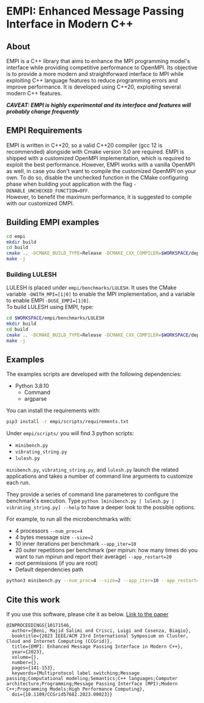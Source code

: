 # EMPI: Enhanced Message Passing Interface in Modern C++

## About
EMPI is a C++ library that aims to enhance the MPI programming model's interface while providing competitive performance to OpenMPI. Its objective is to provide a more modern and straightforward interface to MPI while exploiting C++ language features to reduce programming errors and improve performance. It is developed using C++20, exploiting several modern C++ features. 

***CAVEAT: EMPI is highly experimental and its interface and features will probably change frequently***

## EMPI Requirements
EMPI is written in C++20, so a valid C++20 compiler (gcc 12 is recommended) alongside with Cmake version 3.0 are required.
EMPI is shipped with a customized OpenMPI implementation, which is required to exploit the best performance. However, EMPI works with a vanilla OpenMPI as well, in case you don't want to compile the customized OpenMPI on your own. 
To do so, disable the unchecked function in the CMake configuring phase when building yout application with the flag `-DENABLE_UNCHECKED_FUNCTION=OFF`.  
However, to benefit the maximum performance, it is suggested to compile with our customized OMPI.

## Building EMPI examples
```bash
cd empi
mkdir build
cd build
cmake .. -DCMAKE_BUILD_TYPE=Release -DCMAKE_CXX_COMPILER=$WORKSPACE/deps/openmpi/bin/mpicxx -DCMAKE_CXX_FLAGS='-O3 -ffast-math -march=native -I$WORKSPACE/deps/openmpi/include'
make -j 
```

### Building LULESH
LULESH is placed under `empi/benchmarks/LULESH`. It uses the CMake variable `-DWITH_MPI=[1|0]` to enable the MPI implementation, and a variable to enable EMPI `-DUSE_EMPI=[1|0]`.  
To build LULESH using EMPI, type:
```bash
cd $WORKSPACE/empi/benchmarks/LULESH
mkdir build
cd build
cmake .. -DCMAKE_BUILD_TYPE=Release -DCMAKE_CXX_COMPILER=$WORKSPACE/deps/openmpi/bin/mpicxx -DCMAKE_CXX_FLAGS='-O3 -ffast-math -march=native -I$WORKSPACE/deps/openmpi/include' -DWITH_MPI=1 -DUSE_EMPI=1 -DEMPI_PATH=$WORKSPACE/empi/include
make -j 
```

## Examples

The examples scripts are developed with the following dependencies:

- Python 3.8.10
	- Command
	- argparse

You can install the requirements with:
```bash
pip3 install -r empi/scripts/requirements.txt
```

Under `empi/scripts/` you will find 3 python scripts:
- `minibench.py`  
- `vibrating_string.py`  
- `lulesh.py`

`minibench.py`, `vibrating_string.py`, and `lulesh.py` launch the related applications and takes a number of command line arguments to customize each run.

They provide a series of command line parameteres to configure the benchmark's execution. Type `python [minibench.py | lulesh.py | vibrating_string.py] --help` to have a deeper look to the possible options.

For example, to run all the microbenchmarks with: 
- 4 processors `--num_proc=4`
- 4 bytes message size  `--size=2`
- 10 inner iterations per benchmark `--app_iter=10`
- 20 outer repetitions per benchmark (per mpirun: how many times do you want to run mpirun and report their average) `--app_restart=20`
- root permissions (if you are root)
- Default dependencies path  
```bash
python3 minibench.py --num_proc=4 --size=2 --app_iter=10 --app_restart=20 --root 
```

## Cite this work
If you use this software, please cite it as below.
[Link to the paper](https://ieeexplore.ieee.org/abstract/document/10171546)
```
@INPROCEEDINGS{10171546,
  author={Beni, Majid Salimi and Crisci, Luigi and Cosenza, Biagio},
  booktitle={2023 IEEE/ACM 23rd International Symposium on Cluster, Cloud and Internet Computing (CCGrid)}, 
  title={EMPI: Enhanced Message Passing Interface in Modern C++}, 
  year={2023},
  volume={},
  number={},
  pages={141-153},
  keywords={Multiprotocol label switching;Message passing;Computational modeling;Semantics;C++ languages;Computer architecture;Programming;Message Passing Interface (MPI);Modern C++;Programming Models;High Performance Computing},
  doi={10.1109/CCGrid57682.2023.00023}}

```
